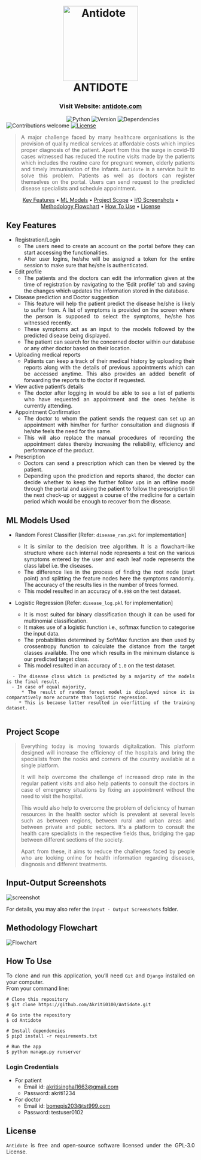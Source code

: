 <h1 align="center">
  <br>
  <a href="https://akriti.pythonanywhere.com/"><img src="https://github.com/Akriti0100/Antidote/blob/main/Users/static/users2/logo.png" alt="Antidote" width="200"></a>
  <br>
  ANTIDOTE
  <br>
</h1>

<h3 align="center">Visit Website: <a href="https://akriti.pythonanywhere.com/" target="_blank"> antidote.com </a></h3>

&nbsp;&nbsp;&nbsp;&nbsp;&nbsp;&nbsp;&nbsp;&nbsp;&nbsp;&nbsp;&nbsp;&nbsp;&nbsp;&nbsp;&nbsp;&nbsp;&nbsp;&nbsp;&nbsp;&nbsp;&nbsp;&nbsp;&nbsp;&nbsp;&nbsp;&nbsp;&nbsp;&nbsp;&nbsp;&nbsp;&nbsp;&nbsp;&nbsp;&nbsp;&nbsp;&nbsp;&nbsp;&nbsp;&nbsp;&nbsp;
![Python](https://img.shields.io/badge/python-3.8.1-blue)
![Version](https://img.shields.io/badge/version-1.0.0-orange)
![Dependencies](https://img.shields.io/badge/dependencies-up%20to%20date-brightgreen.svg)
![Contributions welcome](https://img.shields.io/badge/contributions-welcome-orange.svg)
[![License](https://img.shields.io/badge/license-%20GPL--3.0%20-blue)](https://github.com/Akriti0100/Antidote/blob/main/LICENSE.md)

<div align="justify">
<!-- # ?? Project overview -->

> A major challenge faced by many healthcare organisations is the provision of quality medical services at affordable costs which implies proper diagnosis of the patient. Apart from this the surge in covid-19 cases witnessed has reduced the routine visits made by the patients which includes the routine care for pregnant women, elderly patients and timely immunisation of the infants. `Antidote` is a service built to solve this problem. Patients as well as doctors can register themselves on the portal. Users can send request to the predicted disease specialists and schedule appointment. 
</div>

<p align="center">
  <a href="#key-features">Key Features</a> •
  <a href="#ml-models-used">ML Models</a> •
  <a href="#project-scope">Project Scope</a> •
  <a href="#input-output-screenshots">I/O Screenshots</a> •
  <a href="#methodology-flowchart">Methodology Flowchart</a> •
  <a href="#how-to-use">How To Use</a> •
  <a href="#license">License</a>
</p>

<div align="justify">
  
## Key Features

* Registration/Login 
  - The users need to create an account on the portal before they can start accessing the functionalities. 
  - After user logins, he/she will be assigned a token for the entire session to make sure that he/she is authenticated.
* Edit profile 
  - The patients and the doctors can edit the information given at the time of registration by navigating to the ‘Edit profile’ tab and saving the changes which updates the information stored in the database. 
* Disease prediction and Doctor suggestion
  - This feature will help the patient predict the disease he/she is likely to suffer from. A list of symptoms is provided on the screen where the person is supposed to select the symptoms, he/she has witnessed recently. 
  - These symptoms act as an input to the models followed by the predicted disease being displayed. 
  - The patient can search for the concerned doctor within our database or any other doctor based on their location.
* Uploading medical reports
  - Patients can keep a track of their medical history by uploading their reports along with the details of previous appointments which can be accessed anytime. This also provides an added benefit of forwarding the reports to the doctor if requested. 
* View active patient’s details 
  - The doctor after logging in would be able to see a list of patients who have requested an appointment and the ones he/she is currently attending. 
* Appointment Confirmation 
  - The doctor to whom the patient sends the request can set up an appointment with him/her for further consultation and diagnosis if he/she feels the need for the same. 
  - This will also replace the manual procedures of recording the appointment dates thereby increasing the reliability, efficiency and performance of the product.
* Prescription 
  - Doctors can send a prescription which can then be viewed by the patient. 
  - Depending upon the prediction and reports shared, the doctor can decide whether to keep the further follow ups in an offline mode through the portal and asking the patient to follow the prescription till the next check-up or suggest a course of the medicine for a certain period which would be enough to recover from the disease.

</div>

<div align="justify">

## ML Models Used

* Random Forest Classifier [Refer: `disease_ran.pkl` for implementation]
  - It is similar to the decision tree algorithm. It is a flowchart-like structure where each internal node represents a test on the various symptoms entered by the user and each leaf node represents the class label i.e. the diseases.
  - The difference lies in the process of finding the root node (start point) and splitting the feature nodes here the symptoms randomly. The accuracy of the results lies in the number of trees formed. 
  - This model resulted in an accuracy of `0.998` on the test dataset.

* Logistic Regression [Refer: `disease_log.pkl` for implementation]
  - It is most suited for binary classification though it can be used for multinomial classification. 
  - It makes use of a logistic function i.e., softmax function to categorise the input data. 
  - The probabilities determined by SoftMax function are then used by crossentropy function to calculate the distance from the target classes available. The one which results in the minimum distance is our predicted target class.
  - This model resulted in an accuracy of `1.0` on the test dataset.

```
  - The disease class which is predicted by a majority of the models is the final result. 
  - In case of equal majority, 
    * The result of random forest model is displayed since it is comparatively more accurate than logistic regression.
    * This is because latter resulted in overfitting of the training dataset.
  
```

</div>

<div align="justify">
 
<!-- # ?? Project overview -->
 ## Project Scope

> Everything today is moving towards digitalization. This platform designed will increase the efficiency of the hospitals and bring the specialists from the nooks and corners of the country available at a single platform. 
>
> It will help overcome the challenge of increased drop rate in the regular patient visits and also help patients to consult the doctors in case of emergency situations by fixing an appointment without the need to visit the hospital. 
>
> This would also help to overcome the problem of deficiency of human resources in the health sector which is prevalent at several levels such as between regions, between rural and urban areas and between private and public sectors. It's a platform to consult the health care specialists in the respective fields thus, bridging the gap between different sections of the society. 
>
> Apart from these, it aims to reduce the challenges faced by people who are looking online for health information regarding diseases, diagnosis and different treatments.
 
</div>

<div align="justify">
 
## Input-Output Screenshots
 
![screenshot](https://github.com/Akriti0100/Antidote/blob/main/Users/static/Users/Screenshots.gif)
  
For details, you may also refer the `Input - Output Screenshots` </a> folder.

</div>

<div align="justify">
 
## Methodology Flowchart
 
<img src="https://github.com/Akriti0100/Antidote/blob/main/Users/static/Users/Flowchart.jpg" alt="Flowchart">

</div>

<div align="justify">
 
## How To Use

To clone and run this application, you’ll need `Git` and `Django` installed on your computer. <br>
From your command line:

```
# Clone this repository
$ git clone https://github.com/Akriti0100/Antidote.git

# Go into the repository
$ cd Antidote

# Install dependencies
$ pip3 install -r requirements.txt
  
# Run the app
$ python manage.py runserver
```

### Login Credentials

* For patient
  - Email id: akritisinghal1663@gmail.com
  - Password: akriti1234
* For doctor
  - Email id: bomepis203@tst999.com
  - Password: testuser0102

</div>

<div align="justify">
 
## License
 
`Antidote` is free and open-source software licensed under the GPL-3.0 License.

</div>
